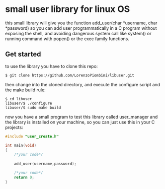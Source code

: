 # small user library for linux OS

this small library will give you the function add_user(char \*username, char \*password)
so you can add user programmatically in a C program without exposing the shell, and avoiding 
dangerous system call like system() or running command with popen() or the exec family functions.

## Get started

to use the library you have to clone this repo:

```plaintext
$ git clone https://github.com/LorenzoPiombini/libuser.git
```

then change into the cloned directory, and execute the configure script and the make build rule:

```plaintext
$ cd libuser
libuser/$ ./configure
libuser/$ sudo make build
```

now you have a small program to test this library called user_manager 
and the library is installed on your machine, so you can just use this in your C
projects:

```c
#include "user_create.h"

int main(void)
{
    /*your code*/
    
    add_user(username,password);

    /*your code*/
    return 0;
}
```

